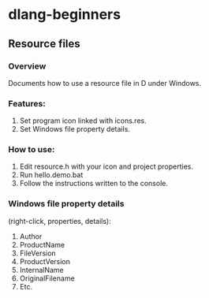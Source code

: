 # dlang-beginners

## Resource files

### Overview

Documents how to use a resource file in D under Windows.

### Features:

1. Set program icon linked with icons.res.
2. Set Windows file property details.

### How to use:

1. Edit resource.h with your icon and project properties.
2. Run hello.demo.bat
3. Follow the instructions written to the console.

### Windows file property details

(right-click, properties, details):

1. Author
2. ProductName
3. FileVersion
4. ProductVersion
5. InternalName
6. OriginalFilename
7. Etc.

